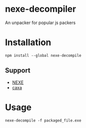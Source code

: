 # nexe-decompiler
An unpacker for popular js packers

# Installation
`npm install --global nexe-decompile`

## Support
* [NEXE](https://github.com/nexe/nexe)
* [caxa](https://github.com/leafac/caxa)

# Usage
```
nexe-decompile -f packaged_file.exe
```
